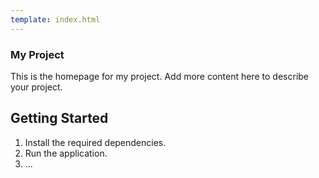```yaml
---
template: index.html
---
```


### My Project

This is the homepage for my project. Add more content here to describe your project.

## Getting Started

1. Install the required dependencies.
2. Run the application.
3. ...